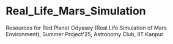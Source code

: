 # Real_Life_Mars_Simulation
Resources for Red Planet Odyssey (Real Life Simulation of Mars Environment), Summer Project'25, Astronomy Club, IIT Kanpur
